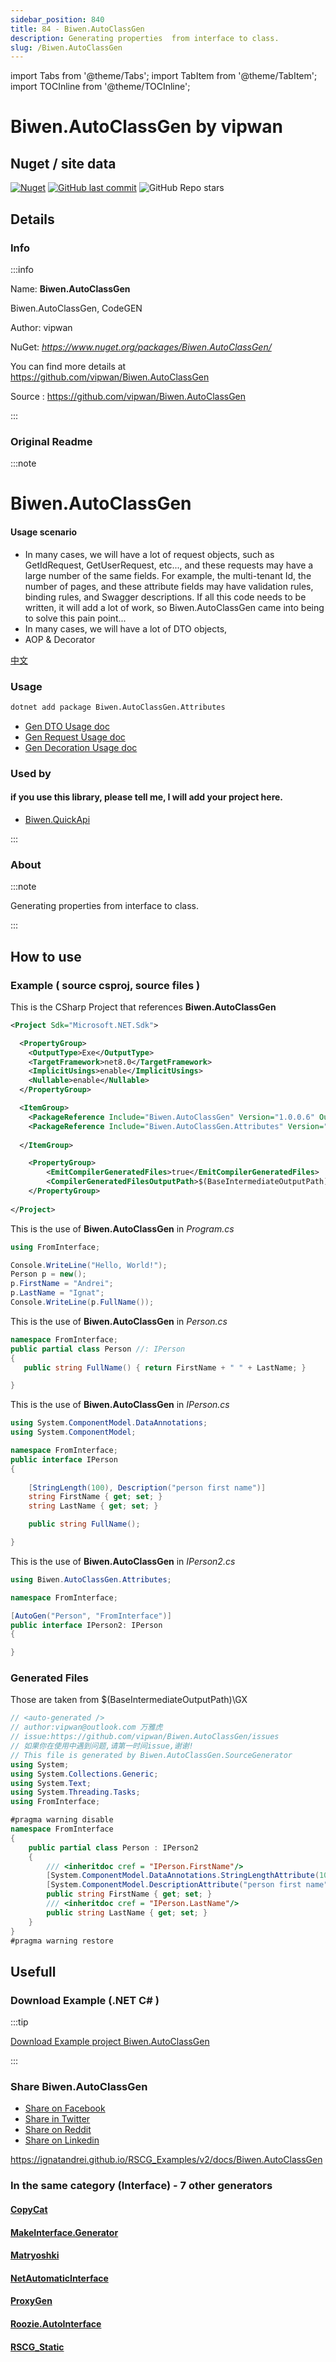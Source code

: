 ```yaml
---
sidebar_position: 840
title: 84 - Biwen.AutoClassGen
description: Generating properties  from interface to class.
slug: /Biwen.AutoClassGen
---
```

import Tabs from '@theme/Tabs';
import TabItem from '@theme/TabItem';
import TOCInline from '@theme/TOCInline';

# Biwen.AutoClassGen  by vipwan


<TOCInline toc={toc}  />

## Nuget / site data
[![Nuget](https://img.shields.io/nuget/dt/Biwen.AutoClassGen?label=Biwen.AutoClassGen)](https://www.nuget.org/packages/Biwen.AutoClassGen/)
[![GitHub last commit](https://img.shields.io/github/last-commit/vipwan/Biwen.AutoClassGen?label=updated)](https://github.com/vipwan/Biwen.AutoClassGen)
![GitHub Repo stars](https://img.shields.io/github/stars/vipwan/Biwen.AutoClassGen?style=social)

## Details

### Info
:::info

Name: **Biwen.AutoClassGen**

Biwen.AutoClassGen, CodeGEN

Author: vipwan

NuGet: 
*https://www.nuget.org/packages/Biwen.AutoClassGen/*   


You can find more details at https://github.com/vipwan/Biwen.AutoClassGen

Source : https://github.com/vipwan/Biwen.AutoClassGen

:::

### Original Readme
:::note

# Biwen.AutoClassGen

#### Usage scenario

- In many cases, we will have a lot of request objects,
such as GetIdRequest, GetUserRequest, etc..., and these requests may have a large number of the same fields.
For example, the multi-tenant Id, the number of pages, and these attribute fields may have validation rules, binding rules, and Swagger descriptions.
If all this code needs to be written, it will add a lot of work, so Biwen.AutoClassGen came into being to solve this pain point...
- In many cases, we will have a lot of DTO objects,
- AOP & Decorator



[中文](https://github.com/vipwan/Biwen.AutoClassGen/blob/master/README-zh.md)

### Usage

```bash
dotnet add package Biwen.AutoClassGen.Attributes
```

- [Gen DTO Usage doc](https://github.com/vipwan/Biwen.AutoClassGen/blob/master/Gen-Dto.md)
- [Gen Request Usage doc](https://github.com/vipwan/Biwen.AutoClassGen/blob/master/Gen-request.md)
- [Gen Decoration Usage doc](https://github.com/vipwan/Biwen.AutoClassGen/blob/master/Gen-Decor.md)

### Used by
#### if you use this library, please tell me, I will add your project here.
- [Biwen.QuickApi](https://github.com/vipwan/Biwen.QuickApi)


:::

### About
:::note

Generating properties  from interface to class.


:::

## How to use

### Example ( source csproj, source files )

<Tabs>

<TabItem value="csproj" label="CSharp Project">

This is the CSharp Project that references **Biwen.AutoClassGen**
```xml showLineNumbers {11}
<Project Sdk="Microsoft.NET.Sdk">

  <PropertyGroup>
    <OutputType>Exe</OutputType>
    <TargetFramework>net8.0</TargetFramework>
    <ImplicitUsings>enable</ImplicitUsings>
    <Nullable>enable</Nullable>
  </PropertyGroup>

  <ItemGroup>
    <PackageReference Include="Biwen.AutoClassGen" Version="1.0.0.6" OutputItemType="Analyzer" ReferenceOutputAssembly="false" />
    <PackageReference Include="Biwen.AutoClassGen.Attributes" Version="1.0.0" />
	  
  </ItemGroup>

	<PropertyGroup>
		<EmitCompilerGeneratedFiles>true</EmitCompilerGeneratedFiles>
		<CompilerGeneratedFilesOutputPath>$(BaseIntermediateOutputPath)\GX</CompilerGeneratedFilesOutputPath>
	</PropertyGroup>
	
</Project>

```

</TabItem>

  <TabItem value="D:\gth\RSCG_Examples\v2\rscg_examples\Biwen.AutoClassGen\src\FromInterface\Program.cs" label="Program.cs" >

  This is the use of **Biwen.AutoClassGen** in *Program.cs*

```csharp showLineNumbers 
using FromInterface;

Console.WriteLine("Hello, World!");
Person p = new();
p.FirstName = "Andrei";
p.LastName = "Ignat";
Console.WriteLine(p.FullName());
```
  </TabItem>

  <TabItem value="D:\gth\RSCG_Examples\v2\rscg_examples\Biwen.AutoClassGen\src\FromInterface\Person.cs" label="Person.cs" >

  This is the use of **Biwen.AutoClassGen** in *Person.cs*

```csharp showLineNumbers 
namespace FromInterface;
public partial class Person //: IPerson
{
   public string FullName() { return FirstName + " " + LastName; }

}

```
  </TabItem>

  <TabItem value="D:\gth\RSCG_Examples\v2\rscg_examples\Biwen.AutoClassGen\src\FromInterface\IPerson.cs" label="IPerson.cs" >

  This is the use of **Biwen.AutoClassGen** in *IPerson.cs*

```csharp showLineNumbers 
using System.ComponentModel.DataAnnotations;
using System.ComponentModel;

namespace FromInterface;
public interface IPerson
{
    
    [StringLength(100), Description("person first name")]
    string FirstName { get; set; }
    string LastName { get; set; }

    public string FullName();

}
```
  </TabItem>

  <TabItem value="D:\gth\RSCG_Examples\v2\rscg_examples\Biwen.AutoClassGen\src\FromInterface\IPerson2.cs" label="IPerson2.cs" >

  This is the use of **Biwen.AutoClassGen** in *IPerson2.cs*

```csharp showLineNumbers 
using Biwen.AutoClassGen.Attributes;

namespace FromInterface;

[AutoGen("Person", "FromInterface")]
public interface IPerson2: IPerson
{

}

```
  </TabItem>

</Tabs>

### Generated Files

Those are taken from $(BaseIntermediateOutputPath)\GX

<Tabs>


<TabItem value="D:\gth\RSCG_Examples\v2\rscg_examples\Biwen.AutoClassGen\src\FromInterface\obj\GX\Biwen.AutoClassGen\Biwen.AutoClassGen.SourceGenerator\Biwen.AutoClassGen.Person.IPerson2.g.cs" label="Biwen.AutoClassGen.Person.IPerson2.g.cs" >


```csharp showLineNumbers 
// <auto-generated />
// author:vipwan@outlook.com 万雅虎
// issue:https://github.com/vipwan/Biwen.AutoClassGen/issues
// 如果你在使用中遇到问题,请第一时间issue,谢谢!
// This file is generated by Biwen.AutoClassGen.SourceGenerator
using System;
using System.Collections.Generic;
using System.Text;
using System.Threading.Tasks;
using FromInterface;

#pragma warning disable
namespace FromInterface
{
    public partial class Person : IPerson2
    {
        /// <inheritdoc cref = "IPerson.FirstName"/>
        [System.ComponentModel.DataAnnotations.StringLengthAttribute(100)]
        [System.ComponentModel.DescriptionAttribute("person first name")]
        public string FirstName { get; set; }
        /// <inheritdoc cref = "IPerson.LastName"/>
        public string LastName { get; set; }
    }
}
#pragma warning restore

```

  </TabItem>


</Tabs>

## Usefull

### Download Example (.NET  C# )

:::tip

[Download Example project Biwen.AutoClassGen ](/sources/Biwen.AutoClassGen.zip)

:::


### Share Biwen.AutoClassGen 

<ul>
  <li><a href="https://www.facebook.com/sharer/sharer.php?u=https%3A%2F%2Fignatandrei.github.io%2FRSCG_Examples%2Fv2%2Fdocs%2FBiwen.AutoClassGen&quote=Biwen.AutoClassGen" title="Share on Facebook" target="_blank">Share on Facebook</a></li>
  <li><a href="https://twitter.com/intent/tweet?source=https%3A%2F%2Fignatandrei.github.io%2FRSCG_Examples%2Fv2%2Fdocs%2FBiwen.AutoClassGen&text=Biwen.AutoClassGen:%20https%3A%2F%2Fignatandrei.github.io%2FRSCG_Examples%2Fv2%2Fdocs%2FBiwen.AutoClassGen" target="_blank" title="Tweet">Share in Twitter</a></li>
  <li><a href="http://www.reddit.com/submit?url=https%3A%2F%2Fignatandrei.github.io%2FRSCG_Examples%2Fv2%2Fdocs%2FBiwen.AutoClassGen&title=Biwen.AutoClassGen" target="_blank" title="Submit to Reddit">Share on Reddit</a></li>
  <li><a href="http://www.linkedin.com/shareArticle?mini=true&url=https%3A%2F%2Fignatandrei.github.io%2FRSCG_Examples%2Fv2%2Fdocs%2FBiwen.AutoClassGen&title=Biwen.AutoClassGen&summary=&source=https%3A%2F%2Fignatandrei.github.io%2FRSCG_Examples%2Fv2%2Fdocs%2FBiwen.AutoClassGen" target="_blank" title="Share on LinkedIn">Share on Linkedin</a></li>
</ul>

https://ignatandrei.github.io/RSCG_Examples/v2/docs/Biwen.AutoClassGen

### In the same category (Interface) - 7 other generators


#### [CopyCat](/docs/CopyCat)


#### [MakeInterface.Generator](/docs/MakeInterface.Generator)


#### [Matryoshki](/docs/Matryoshki)


#### [NetAutomaticInterface](/docs/NetAutomaticInterface)


#### [ProxyGen](/docs/ProxyGen)


#### [Roozie.AutoInterface](/docs/Roozie.AutoInterface)


#### [RSCG_Static](/docs/RSCG_Static)

